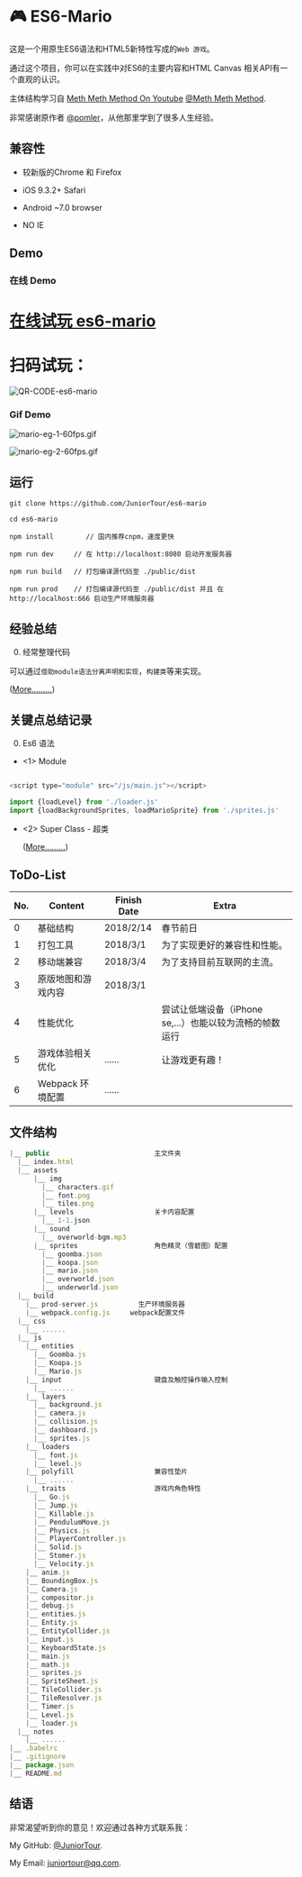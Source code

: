 # 🎮 ES6-Mario

这是一个用原生ES6语法和HTML5新特性写成的`Web 游戏`。

通过这个项目，你可以在实践中对ES6的主要内容和HTML Canvas 相关API有一个直观的认识。

主体结构学习自 [Meth Meth Method On Youtube](https://www.youtube.com/channel/UC8A0M0eDttdB11MHxX58vXQ) [@Meth Meth Method](https://github.com/meth-meth-method).

非常感谢原作者 [@pomler](https://github.com/pomle)，从他那里学到了很多人生经验。


## 兼容性

- 较新版的Chrome 和 Firefox

- iOS 9.3.2+ Safari

- Android ~7.0 browser

- NO IE


## Demo

### 在线 Demo

# [在线试玩 es6-mario](http://juniortour.net:666/)

# 扫码试玩：

![QR-CODE-es6-mario](https://github.com/JuniorTour/es6-mario/blob/master/public/notes/demo-img/es6-mario-qr-code.png?raw=true)


### Gif Demo

![mario-eg-1-60fps.gif](https://github.com/JuniorTour/es6-mario/blob/master/public/notes/demo-img/mario-eg-1-60fps.gif?raw=true)

![mario-eg-2-60fps.gif](https://github.com/JuniorTour/es6-mario/blob/master/public/notes/demo-img/mario-eg-2-60fps.gif?raw=true)


## 运行

```
git clone https://github.com/JuniorTour/es6-mario

cd es6-mario

npm install        // 国内推荐cnpm，速度更快

npm run dev     // 在 http://localhost:8080 启动开发服务器

npm run build   // 打包编译源代码至 ./public/dist

npm run prod    // 打包编译源代码至 ./public/dist 并且 在 http://localhost:666 启动生产环境服务器

```


## 经验总结

0. 经常整理代码

可以通过`借助module语法分离声明和实现`，`构建类`等来实现。

([More.........](https://github.com/JuniorTour/es6-mario/blob/master/public/notes/notes.md))



## 关键点总结记录

0. Es6 语法

- <1> Module

``` javascript

<script type="module" src="/js/main.js"></script>

import {loadLevel} from './loader.js'
import {loadBackgroundSprites, loadMarioSprite} from './sprites.js'

```

- <2> Super Class - 超类

  ([More.........](https://github.com/JuniorTour/es6-mario/blob/master/public/notes/notes.md))





## ToDo-List

| No.  | Content                                    | Finish Date | Extra                                                                                                          |
| ---- | -------------------------- | ----------- | ----------------------------------------                                        |
| 0    | 基础结构                                     | 2018/2/14   | 春节前日                                                                                                  |
| 1    | 打包工具                                     | 2018/3/1      | 为了实现更好的兼容性和性能。                                                           |
| 2    | 移动端兼容                                | 2018/3/4      | 为了支持目前互联网的主流。                                                               |
| 3    | 原版地图和游戏内容                  | 2018/3/1      |                                                                                                                |
| 4    | 性能优化                                    |                         | 尝试让低端设备（iPhone se,...）也能以较为流畅的帧数运行               |
| 5    | 游戏体验相关优化          | ......            |  让游戏更有趣！                                                                            |
| 6    | Webpack 环境配置          | ......            |                                                                                 |



## 文件结构

```javascript
|__ public                          主文件夹
  |__ index.html
  |__ assets
      |__ img
        |__ characters.gif
        |__ font.png
        |__ tiles.png
      |__ levels                    关卡内容配置
        |__ 1-1.json
      |__ sound
        |__ overworld-bgm.mp3
      |__ sprites                   角色精灵（雪碧图）配置
        |__ goomba.json
        |__ koopa.json
        |__ mario.json
        |__ overworld.json
        |__ underworld.json
  |__ build
    |__ prod-server.js          生产环境服务器
    |__ webpack.config.js     webpack配置文件
  |__ css
    |__ ......
  |__ js
    |__ entities
      |__ Goomba.js
      |__ Koopa.js
      |__ Mario.js
    |__ input                       键盘及触控操作输入控制
      |__ ......
    |__ layers
      |__ background.js
      |__ camera.js
      |__ collision.js
      |__ dashboard.js
      |__ sprites.js
    |__ loaders
      |__ font.js
      |__ level.js
    |__ polyfill                    兼容性垫片
      |__ ......
    |__ traits                      游戏内角色特性
      |__ Go.js
      |__ Jump.js
      |__ Killable.js
      |__ PendulumMove.js
      |__ Physics.js
      |__ PlayerController.js
      |__ Solid.js
      |__ Stomer.js
      |__ Velocity.js
    |__ anim.js
    |__ BoundingBox.js
    |__ Camera.js
    |__ compositor.js
    |__ debug.js
    |__ entities.js
    |__ Entity.js
    |__ EntityCollider.js
    |__ input.js
    |__ KeyboardState.js
    |__ main.js
    |__ math.js
    |__ sprites.js
    |__ SpriteSheet.js
    |__ TileCollider.js
    |__ TileResolver.js
    |__ Timer.js
    |__ Level.js
    |__ loader.js
  |__ notes
    |__ ......
|__ .babelrc
|__ .gitignore
|__ package.json
|__ README.md

```


## 结语

非常渴望听到你的意见！欢迎通过各种方式联系我：

My GitHub: [@JuniorTour](https://github.com/JuniorTour).

My Email: [juniortour@qq.com](mailto:juniortour@qq.com).